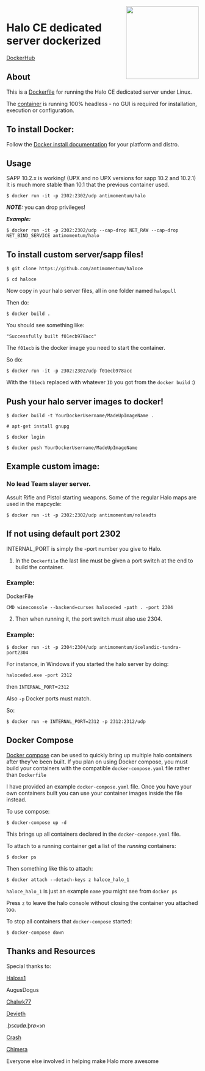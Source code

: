 <img src="https://cdn2.steamgriddb.com/file/sgdb-cdn/logo_thumb/a4c42bfd5f5130ddf96e34a036c75e0a.png" width="190" align="right"/>

# Halo CE dedicated server dockerized

[DockerHub](https://hub.docker.com/r/antimomentum/halo)

## About

This is a [Dockerfile](https://docs.docker.com/engine/reference/builder/) for running the Halo CE dedicated server under Linux.

The [container](https://www.docker.com/resources/what-container) is running 100% headless - no GUI is required for installation, execution or configuration.

## To install Docker:

Follow the [Docker install documentation](https://docs.docker.com/get-docker/) for your platform and distro.

## Usage

SAPP 10.2.x is working! (UPX and no UPX versions for sapp 10.2 and 10.2.1) It is much more stable than 10.1 that the previous container used. 

``` 
$ docker run -it -p 2302:2302/udp antimomentum/halo
```

**_NOTE:_** you can drop privileges! 

**_Example:_** 
```
$ docker run -it -p 2302:2302/udp --cap-drop NET_RAW --cap-drop NET_BIND_SERVICE antimomentum/halo
```

## To install custom server/sapp files!

```
$ git clone https://github.com/antimomentum/haloce
```
```
$ cd haloce
```
Now copy in your halo server files, all in one folder named `halopull`

Then do:
```
$ docker build . 
```
You should see something like: 
```
"Successfully built f01ecb978acc" 
```
The `f01ecb` is the docker image you need to start the container.

So do:
```
$ docker run -it -p 2302:2302/udp f01ecb978acc 
```
With the `f01ecb` replaced with whatever `ID` you got from the `docker build` :) 

##  Push your halo server images to docker!
```
$ docker build -t YourDockerUsername/MadeUpImageName . 
```
```
# apt-get install gnupg
```
```
$ docker login
```
```
$ docker push YourDockerUsername/MadeUpImageName
```
## Example custom image:

### No lead Team slayer server.

Assult Rifle and Pistol starting weapons. 
Some of the regular Halo maps are used in the mapcycle:
```
$ docker run -it -p 2302:2302/udp antimomentum/noleadts
```
## If not using default port 2302 ## 

INTERNAL_PORT is simply the -port number you give to Halo. 

1. In the `Dockerfile` the last line must be given a port switch at the end to build the container.

### Example:

DockerFile
```
CMD wineconsole --backend=curses haloceded -path . -port 2304
```

2. Then when running it, the port switch must also use 2304. 

### Example:
```
$ docker run -it -p 2304:2304/udp antimomentum/icelandic-tundra-port2304
```

For instance, in Windows if you started the halo server by doing:

```
haloceded.exe -port 2312
```

then `INTERNAL_PORT`=`2312`

Also `-p` Docker ports must match. 

So: 
```
$ docker run -e INTERNAL_PORT=2312 -p 2312:2312/udp
```

## Docker Compose ##

[Docker compose](https://docs.docker.com/compose/) can be used to quickly bring up multiple halo containers after they've been built. If you plan on using Docker compose, you must build your containers with the compatible `docker-compose.yaml` file rather than `Dockerfile`

I have provided an example `docker-compose.yaml` file. Once you have your own containers built you can use your container images inside the file instead. 

To use compose:

```
$ docker-compose up -d
```

This brings up all containers declared in the `docker-compose.yaml` file.

To attach to a running container get a list of the *running* containers:

```
$ docker ps
```

Then something like this to attach:

```
$ docker attach --detach-keys z haloce_halo_1
```

`haloce_halo_1` is just an example `name` you might see from `docker ps`

Press `z` to leave the halo console without closing the container you attached too.

To stop all containers that `docker-compose` started:

```
$ docker-compose down
```

## Thanks and Resources ##

Special thanks to:

[Haloss1](https://www.haloss1.me/)

AugusDogus

[Chalwk77](https://github.com/Chalwk77/HALO-SCRIPT-PROJECTS)

[Devieth](http://halopc.com/sv_extensions/)

.þsϵυdø.þrø×϶n

[Crash](https://theashclan.org/)

[Chimera](https://github.com/SnowyMouse/chimera)

Everyone else involved in helping make Halo more awesome
